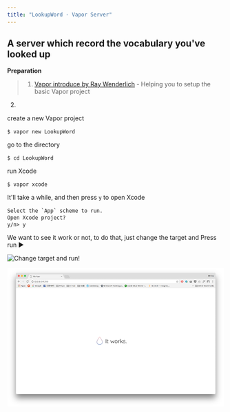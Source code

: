 ```yaml
---
title: "LookupWord - Vapor Server"
---
```


## A server which record the vocabulary you've looked up

**Preparation**
> 1. [Vapor introduce by Ray Wenderlich](https://videos.raywenderlich.com/screencasts/server-side-swift-with-vapor-getting-started/) - Helping you to setup the basic Vapor project
2. 



create a new Vapor project

```shell
$ vapor new LookupWord
```

go to the directory

```shell
$ cd LookupWord 
```

run Xcode

```shell
$ vapor xcode
```

It'll take a while, and then press `y` to open Xcode

```shell
Select the `App` scheme to run.
Open Xcode project?
y/n> y
```

We want to see it work or not,
to do that, just change the target and Press run ▶️

![Change target and run!](http://g.recordit.co/kyCTBOKPLa.gif)

![image](assets/images/postImages/vapor/vaporWorks.png)





